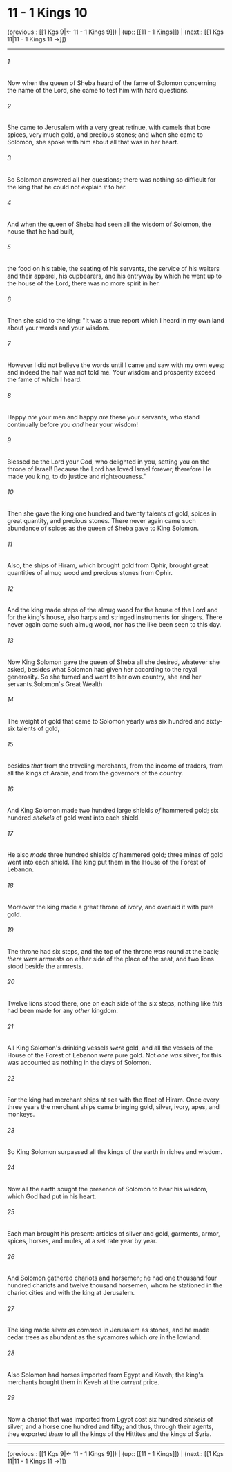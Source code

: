 # 11 - 1 Kings 10

(previous:: [[1 Kgs 9|← 11 - 1 Kings 9]]) | (up:: [[11 - 1 Kings]]) | (next:: [[1 Kgs 11|11 - 1 Kings 11 →]])

***


###### 1 
Now when the queen of Sheba heard of the fame of Solomon concerning the name of the Lord, she came to test him with hard questions. 

###### 2 
She came to Jerusalem with a very great retinue, with camels that bore spices, very much gold, and precious stones; and when she came to Solomon, she spoke with him about all that was in her heart. 

###### 3 
So Solomon answered all her questions; there was nothing so difficult for the king that he could not explain _it_ to her. 

###### 4 
And when the queen of Sheba had seen all the wisdom of Solomon, the house that he had built, 

###### 5 
the food on his table, the seating of his servants, the service of his waiters and their apparel, his cupbearers, and his entryway by which he went up to the house of the Lord, there was no more spirit in her. 

###### 6 
Then she said to the king: "It was a true report which I heard in my own land about your words and your wisdom. 

###### 7 
However I did not believe the words until I came and saw with my own eyes; and indeed the half was not told me. Your wisdom and prosperity exceed the fame of which I heard. 

###### 8 
Happy _are_ your men and happy _are_ these your servants, who stand continually before you _and_ hear your wisdom! 

###### 9 
Blessed be the Lord your God, who delighted in you, setting you on the throne of Israel! Because the Lord has loved Israel forever, therefore He made you king, to do justice and righteousness." 

###### 10 
Then she gave the king one hundred and twenty talents of gold, spices in great quantity, and precious stones. There never again came such abundance of spices as the queen of Sheba gave to King Solomon. 

###### 11 
Also, the ships of Hiram, which brought gold from Ophir, brought great quantities of almug wood and precious stones from Ophir. 

###### 12 
And the king made steps of the almug wood for the house of the Lord and for the king's house, also harps and stringed instruments for singers. There never again came such almug wood, nor has the like been seen to this day. 

###### 13 
Now King Solomon gave the queen of Sheba all she desired, whatever she asked, besides what Solomon had given her according to the royal generosity. So she turned and went to her own country, she and her servants.Solomon's Great Wealth 

###### 14 
The weight of gold that came to Solomon yearly was six hundred and sixty-six talents of gold, 

###### 15 
besides _that_ from the traveling merchants, from the income of traders, from all the kings of Arabia, and from the governors of the country. 

###### 16 
And King Solomon made two hundred large shields _of_ hammered gold; six hundred _shekels_ of gold went into each shield. 

###### 17 
He also _made_ three hundred shields _of_ hammered gold; three minas of gold went into each shield. The king put them in the House of the Forest of Lebanon. 

###### 18 
Moreover the king made a great throne of ivory, and overlaid it with pure gold. 

###### 19 
The throne had six steps, and the top of the throne _was_ round at the back; _there were_ armrests on either side of the place of the seat, and two lions stood beside the armrests. 

###### 20 
Twelve lions stood there, one on each side of the six steps; nothing like _this_ had been made for any _other_ kingdom. 

###### 21 
All King Solomon's drinking vessels _were_ gold, and all the vessels of the House of the Forest of Lebanon _were_ pure gold. Not _one was_ silver, for this was accounted as nothing in the days of Solomon. 

###### 22 
For the king had merchant ships at sea with the fleet of Hiram. Once every three years the merchant ships came bringing gold, silver, ivory, apes, and monkeys. 

###### 23 
So King Solomon surpassed all the kings of the earth in riches and wisdom. 

###### 24 
Now all the earth sought the presence of Solomon to hear his wisdom, which God had put in his heart. 

###### 25 
Each man brought his present: articles of silver and gold, garments, armor, spices, horses, and mules, at a set rate year by year. 

###### 26 
And Solomon gathered chariots and horsemen; he had one thousand four hundred chariots and twelve thousand horsemen, whom he stationed in the chariot cities and with the king at Jerusalem. 

###### 27 
The king made silver _as common_ in Jerusalem as stones, and he made cedar trees as abundant as the sycamores which _are_ in the lowland. 

###### 28 
Also Solomon had horses imported from Egypt and Keveh; the king's merchants bought them in Keveh at the _current_ price. 

###### 29 
Now a chariot that was imported from Egypt cost six hundred _shekels_ of silver, and a horse one hundred and fifty; and thus, through their agents, they exported _them_ to all the kings of the Hittites and the kings of Syria.

***

(previous:: [[1 Kgs 9|← 11 - 1 Kings 9]]) | (up:: [[11 - 1 Kings]]) | (next:: [[1 Kgs 11|11 - 1 Kings 11 →]])
